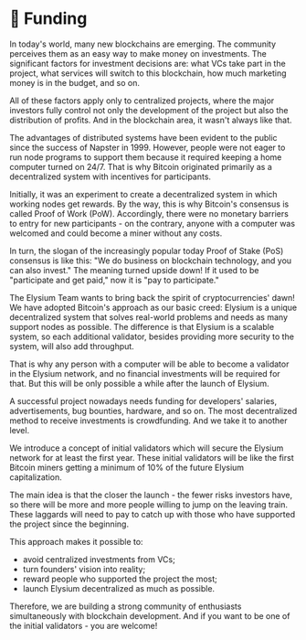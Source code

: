 # 💸 Funding

In today's world, many new blockchains are emerging. The community perceives them as an easy way to make money on investments. The significant factors for investment decisions are: what VCs take part in the project, what services will switch to this blockchain, how much marketing money is in the budget, and so on.&#x20;

All of these factors apply only to centralized projects, where the major investors fully control not only the development of the project but also the distribution of profits. And in the blockchain area, it wasn't always like that.

The advantages of distributed systems have been evident to the public since the success of Napster in 1999. However, people were not eager to run node programs to support them because it required keeping a home computer turned on 24/7. That is why Bitcoin originated primarily as a decentralized system with incentives for participants.&#x20;

Initially, it was an experiment to create a decentralized system in which working nodes get rewards. By the way, this is why Bitcoin's consensus is called Proof of Work (PoW). Accordingly, there were no monetary barriers to entry for new participants - on the contrary, anyone with a computer was welcomed and could become a miner without any costs.

In turn, the slogan of the increasingly popular today Proof of Stake (PoS) consensus is like this: "We do business on blockchain technology, and you can also invest." The meaning turned upside down! If it used to be "participate and get paid," now it is "pay to participate."

The Elysium Team wants to bring back the spirit of cryptocurrencies' dawn! We have adopted Bitcoin's approach as our basic creed: Elysium is a unique decentralized system that solves real-world problems and needs as many support nodes as possible. The difference is that Elysium is a scalable system, so each additional validator, besides providing more security to the system, will also add throughput.&#x20;

That is why any person with a computer will be able to become a validator in the Elysium network, and no financial investments will be required for that. But this will be only possible a while after the launch of Elysium.

A successful project nowadays needs funding for developers' salaries, advertisements, bug bounties, hardware, and so on. The most decentralized method to receive investments is crowdfunding. And we take it to another level.&#x20;

We introduce a concept of initial validators which will secure the Elysium network for at least the first year. These initial validators will be like the first Bitcoin miners getting a minimum of 10% of the future Elysium capitalization.

The main idea is that the closer the launch - the fewer risks investors have, so there will be more and more people willing to jump on the leaving train. These laggards will need to pay to catch up with those who have supported the project since the beginning.

This approach makes it possible to:

* avoid centralized investments from VCs;
* turn founders' vision into reality;
* reward people who supported the project the most;
* launch Elysium decentralized as much as possible.

Therefore, we are building a strong community of enthusiasts simultaneously with blockchain development. And if you want to be one of the initial validators - you are welcome!

